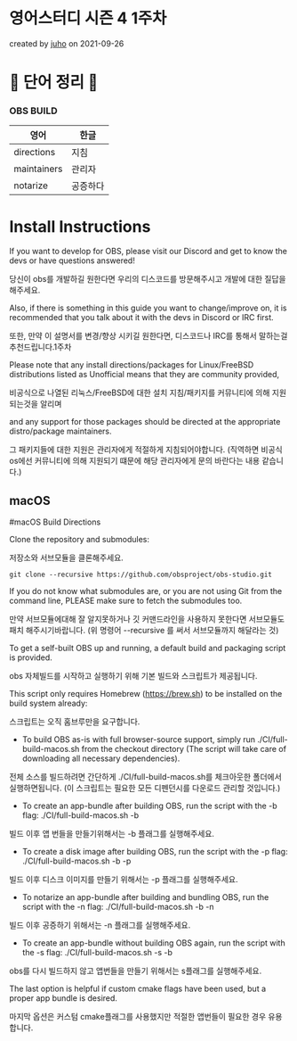 # 영어스터디 시즌 4 1주차

created by [juho](https://github.com/pachuho/Development-English-study) on 2021-09-26

# 📗 단어 정리 📘

### OBS BUILD
|영어|한글|
|---|---|
|directions|지침|
|maintainers|관리자|
|notarize|공증하다|

# Install Instructions
If you want to develop for OBS, please visit our Discord and get to know the devs or have questions answered!

당신이 obs를 개발하길 원한다면 우리의 디스코드를 방문해주시고 개발에 대한 질답을 해주세요.

Also, if there is something in this guide you want to change/improve on, it is recommended that you talk about it with the devs in Discord or IRC first.

또한, 만약 이 설명서를 변경/향상 시키길 원한다면, 디스코드나 IRC를 통해서 말하는걸 추천드립니다.1주차

Please note that any install directions/packages for Linux/FreeBSD distributions listed as Unofficial means that they are community provided,

비공식으로 나열된 리눅스/FreeBSD에 대한 설치 지침/패키지를 커뮤니티에 의해 지원되는것을 알리며

and any support for those packages should be directed at the appropriate distro/package maintainers.

그 패키지들에 대한 지원은 관리자에게 적절하게 지침되어야합니다. (직역하면 비공식 os에선 커뮤니티에 의해 지원되기 떄문에 해당 관리자에게 문의 바란다는 내용 같습니다.)

## macOS
#macOS Build Directions

Clone the repository and submodules:

저장소와 서브모듈을 클론해주세요.

    git clone --recursive https://github.com/obsproject/obs-studio.git

If you do not know what submodules are, or you are not using Git from the command line, PLEASE make sure to fetch the submodules too.

만약 서브모듈에대해 잘 알지못하거나 깃 커맨드라인을 사용하지 못한다면 서브모듈도 패치 해주시기바랍니다. (위 명령어 --recursive 를 써서 서브모듈까지 해달라는 것)

To get a self-built OBS up and running, a default build and packaging script is provided.

obs 자체빌드를 시작하고 실행하기 위해 기본 빌드와 스크립트가 제공됩니다.

This script only requires Homebrew (https://brew.sh) to be installed on the build system already:

스크립트는 오직 홈브루만을 요구합니다.

- To build OBS as-is with full browser-source support, simply run ./CI/full-build-macos.sh from the checkout directory (The script will take care of downloading all necessary dependencies).

전체 소스를 빌드하려면 간단하게 ./CI/full-build-macos.sh를 체크아웃한 폴더에서 실행하면됩니다. (이 스크립트는 필요한 모든 디펜던시를 다운로드 관리할 것입니다.)

- To create an app-bundle after building OBS, run the script with the -b flag: ./CI/full-build-macos.sh -b

빌드 이후 앱 번들을 만들기위해서는 -b 플래그를 실행해주세요.

- To create a disk image after building OBS, run the script with the -p flag: ./CI/full-build-macos.sh -b -p

빌드 이후 디스크 이미지를 만들기 위해서는 -p 플래그를 실행해주세요.

- To notarize an app-bundle after building and bundling OBS, run the script with the -n flag: ./CI/full-build-macos.sh -b -n

빌드 이후 공증하기 위해서는 -n 플래그를 실행해주세요.

- To create an app-bundle without building OBS again, run the script with the -s flag: ./CI/full-build-macos.sh -s -b

obs를 다시 빌드하지 않고 앱번들을 만들기 위해서는  s플래그를 실행해주세요.

The last option is helpful if custom cmake flags have been used, but a proper app bundle is desired.

마지막 옵션은 커스텀 cmake플래그를 사용했지만 적절한 앱번들이 필요한 경우 유용합니다.